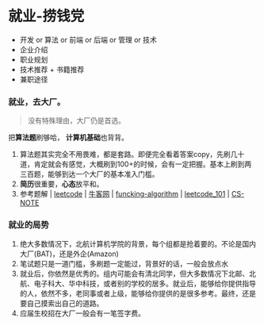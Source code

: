 # 就业-捞钱党

* 开发 or 算法 or 前端 or 后端 or 管理 or 技术
* 企业介绍
* 职业规划
* 技术推荐 + 书籍推荐
* 兼职途径

### 就业，去大厂。

> 没有特殊理由，大厂仍是首选。

把**算法题**刷够哈， **计算机基础**也背背。

1. 算法题其实完全不用畏难，都是套路。即便完全看着答案copy，先刷几十道，肯定就会有感觉，大概刷到100+的时候，会有一定把握。基本上刷到两三百题，能够到达一个大厂的基本准入门槛。
2. **简历**很重要，**心态**放平和。
3. 参考题解 | [leetcode](https://leetcode-cn.com/) | [牛客网](https://www.nowcoder.com/) | [funcking-algorithm](https://github.com/labuladong/fucking-algorithm) | [leetcode\_101](https://github.com/changgyhub/leetcode_101) | [CS-NOTE](http://www.cyc2018.xyz/)

### 就业的局势

1. 绝大多数情况下，北航计算机学院的背景，每个组都是抢着要的。不论是国内大厂(BAT)，还是外企(Amazon)
2. 笔试题只是一道门槛，多刷题一定能过，背景好的话，一般会放点水
3. 就业后，你依然是优秀的。组内可能会有清北同学，但大多数情况下北邮、北航、电子科大、华中科技，或者别的学校的居多。就业后，能够给你提供指导的人，依然不多，老同事或者上级，能够给你提供的是很多参考。最终，还是要自己摸索出自己的道路。
4. 应届生校招在大厂一般会有一笔签字费。
